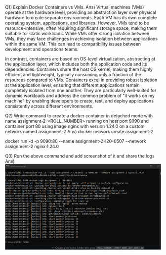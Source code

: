 Q1) Explain Docker Containers vs VMs.
Ans) Virtual machines (VMs) operate at the hardware level, providing an abstraction layer over physical hardware to create separate environments. Each VM has its own complete operating system, applications, and libraries. However, VMs tend to be resource-intensive, often requiring significant storage space, making them suitable for static workloads. While VMs offer strong isolation between VMs, they may face challenges in achieving isolation between applications within the same VM. This can lead to compatibility issues between development and operations teams.

In contrast, containers are based on OS-level virtualization, abstracting at the application layer, which includes both the application code and its dependencies. Containers share the host OS kernel, making them highly efficient and lightweight, typically consuming only a fraction of the resources compared to VMs. Containers excel in providing robust isolation at the application level, ensuring that different applications remain completely isolated from one another. They are particularly well-suited for dynamic workloads and address the common problem of "it works on my machine" by enabling developers to create, test, and deploy applications consistently across different environments.

Q2) Write command to create a docker container in detached mode with name assignment-2-<ROLL_NUMBER> running on host port 9090 and container port 80 using image nginx with version 1.24.0 on a custom network named assignment-2
Ans) docker network create assignment-2

docker run -d -p 9090:80 --name assignment-2-I20-0507 --network assignment-2 nginx:1.24.0

Q3) Run the above command and add screenshot of it and share the logs
Ans) ![](Screenshot.PNG)
